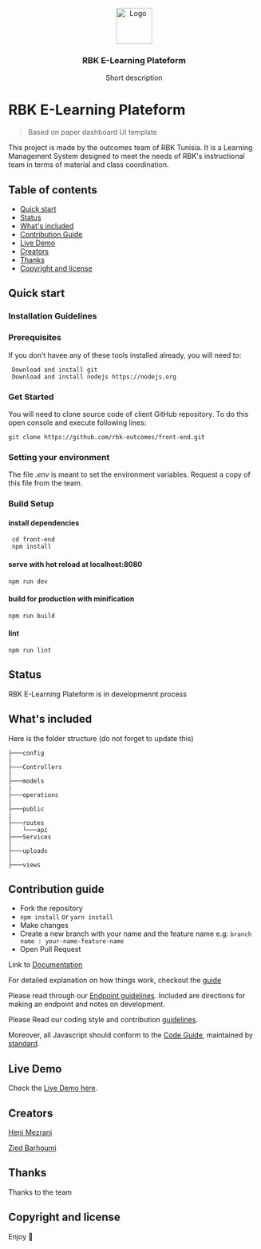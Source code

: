 <p align="center">
  <a href="https://example.com/">
    <img src="https://via.placeholder.com/72" alt="Logo" width=72 height=72>
  </a>

  <h3 align="center">RBK E-Learning Plateform</h3>

  <p align="center">
    Short description
  </p>
</p>

# RBK E-Learning Plateform

> Based on paper dashboard UI template

This project is made by the outcomes team of RBK Tunisia. It is a Learning Management System designed to meet the needs of RBK's instructional team in terms of material and class coordination.

## Table of contents

- [Quick start](#quick-start)
- [Status](#status)
- [What's included](#whats-included)
- [Contribution Guide](#contributing)
- [Live Demo](#live-demo)
- [Creators](#creators)
- [Thanks](#thanks)
- [Copyright and license](#copyright-and-license)

## Quick start

### Installation Guidelines
### Prerequisites

If you don’t havee any of these tools installed already, you will need to:
```
 Download and install git
 Download and install nodejs https://nodejs.org
```


### Get Started
You will need to clone source code of client GitHub repository. To do this open console and execute following lines:

```shell
git clone https://github.com/rbk-outcomes/front-end.git
```

### Setting your environment

The file _.env_ is meant to set the environment variables. Request a copy of this file from the team.

### Build Setup

#### install dependencies
```
 cd front-end
 npm install
```
#### serve with hot reload at localhost:8080
```
npm run dev
```
#### build for production with minification
```
npm run build
```
#### lint
```
npm run lint
```

## Status

RBK E-Learning Plateform is in developmennt process


## What's included

Here is the folder structure (do not forget to update this)

```text
├───config
|
├───Controllers
|
├───models
|
├───operations
|
├───public
|
├───routes
│   └───api
├───Services
│  
├───uploads
|
├───views
```

## Contribution guide
* Fork the repository
* `npm install` or `yarn install`
* Make changes
* Create a new branch with your name and the feature name e.g: ```branch name : your-name-feature-name```
* Open Pull Request

Link to [Documentation](http://vuejs.creative-tim.com/vue-paper-dashboard/documentation/)

For detailed explanation on how things work, checkout the [guide](https://github.com/vuejs/vue-cli/blob/dev/docs/README.md)

Please read through our [Endpoint guidelines](). Included are directions for making an endpoint and notes on development.

Please Read our coding style and contribution [guidelines]().

Moreover, all Javascript should conform to the [Code Guide](), maintained by [standard](https://github.com/standard/standard).

## Live Demo

Check the [Live Demo here](https://link-to-live-demo.com).

## Creators

[Heni Mezrani]()

[Zied Barhoumi]()

## Thanks

Thanks to the team

## Copyright and license

Enjoy :metal:
